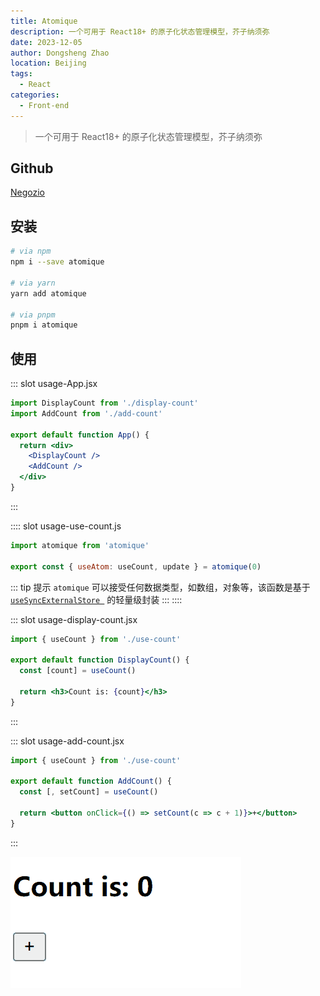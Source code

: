 ```yaml
---
title: Atomique
description: 一个可用于 React18+ 的原子化状态管理模型，芥子纳须弥
date: 2023-12-05
author: Dongsheng Zhao
location: Beijing
tags:
  - React
categories:
  - Front-end
---
```


> 一个可用于 React18+ 的原子化状态管理模型，芥子纳须弥

<!-- more -->

## Github

[Negozio](https://github.com/Blackman99/negozio)

## 安装

```sh
# via npm
npm i --save atomique

# via yarn
yarn add atomique

# via pnpm
pnpm i atomique
```

## 使用 

<Util-CodeTab
  key-prefix="usage"
  :code-types="['App.jsx', 'use-count.js', 'display-count.jsx', 'add-count.jsx']"
  default-active-code-type="App.jsx"
/>

::: slot usage-App.jsx
```jsx
import DisplayCount from './display-count'
import AddCount from './add-count'

export default function App() {
  return <div>
    <DisplayCount />
    <AddCount />
  </div>
}
```
:::

:::: slot usage-use-count.js
```jsx
import atomique from 'atomique'

export const { useAtom: useCount, update } = atomique(0)
```

::: tip 提示
`atomique` 可以接受任何数据类型，如数组，对象等，该函数是基于 [`useSyncExternalStore `](https://react.dev/reference/react/useSyncExternalStore) 的轻量级封装 
:::
::::



::: slot usage-display-count.jsx
```jsx
import { useCount } from './use-count'

export default function DisplayCount() {
  const [count] = useCount()

  return <h3>Count is: {count}</h3>
}
```
:::

::: slot usage-add-count.jsx
```jsx
import { useCount } from './use-count'

export default function AddCount() {
  const [, setCount] = useCount()

  return <button onClick={() => setCount(c => c + 1)}>+</button>
}

```
:::

![Result](./magasin-count.gif)


